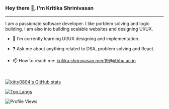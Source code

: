 ### Hey there 👋, I'm Kritika Shrinivasan
<hr/>
I am a passionate software developer. I like porblem solving and logic building. I am also into building scalable websites and designing UI/UX.  

- 🌱 I’m currently learning UI/UX designing and implementation. 
  

- ❓ Ask me about anything related to DSA, problem solving and React.   
  

- 📫 How to reach me: [kritika.shrinivasan.mec19@iitbhu.ac.in](kritika.shrinivasan.mec19@iitbhu.ac.in)
  

<br/>  

[![kitty0804's GitHub stats](https://github-readme-stats.vercel.app/api?username=kitty0804&count_private=true&show_icons=true)](https://github.com/anuraghazra/github-readme-stats)

[![Top Langs](https://github-readme-stats.vercel.app/api/top-langs/?username=kitty0804&langs_count=4&layout=compact)](https://github.com/anuraghazra/github-readme-stats)

![Profile Views](https://komarev.com/ghpvc/?username=kitty0804)
